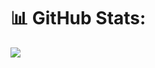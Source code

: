 # 📊 GitHub Stats:

[![](https://github-readme-streak-stats.herokuapp.com/?user=GitMasterVijay&hide_border=true)](https://github.com/GitMasterVijay)<br/><br/>
